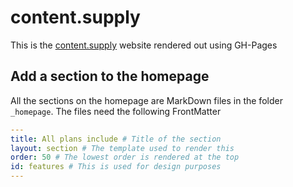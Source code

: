 # content.supply

This is the [content.supply](http://content.supply) website rendered out using GH-Pages

## Add a section to the homepage

All the sections on the homepage are MarkDown files in the folder `_homepage`. The files need the following FrontMatter

```yaml
---
title: All plans include # Title of the section
layout: section # The template used to render this
order: 50 # The lowest order is rendered at the top
id: features # This is used for design purposes
---
```
